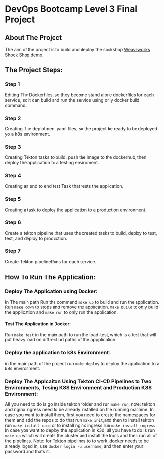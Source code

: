 # DevOps Bootcamp Level 3 Final Project

## About The Project
The aim of the project is to build and deploy the sockshop [Weaveworks Shock Shop demo](https://github.com/microservices-demo).

## The Project Steps:
### Step 1
Editing The Dockerfiles, so they become stand alone dockerfiles for each service, so it can build and run the service using only docker build command.
### Step 2
Creating The deplotment yaml files, so the project be ready to be deployed yo a k8s environment.
### Step 3
Creating Tekton tasks to build, push the image to the dockerhub, then deploy the application to a testing enviroment.
### Step 4
Creating an end to end test Task that tests the application.
### Step 5
Creating a task to deploy the application to a production environment.
### Step 6
Create a tekton pipeline that uses the created tasks to build, deploy to test, test, and deploy to production.
### Step 7
Create Tekton pipelineRuns for each service.

## How To Run The Application:
### Deploy The Application using Docker:
In The main path Run the command `make up` to build and run the application.
Run `make down` to stops and remove the application.
`make build` to only build the application and `make run` to only run the application.
#### Test The Application in Docker:
Run `make test` in the main path to run the load-test, which is a test that will put heavy load on diffrent url paths of the appplication.

### Deploy the application to k8s Environment:
in the main path of the project run `make deploy` to deploy the application to a k8s environment.

### Deploy The Applcaiton Using Tekton CI-CD Pipelines to Two Environments, Tesing K8S Environment and Production K8S Environment:
All you need to do is go inside tekton folder and run `make run`, note: tekton and nginx ingress need to be already installed on the running machine. In case you want to install them, first you need to create the namespaces for them and add the repos to do that run `make init`,and then to install tekton run `make install-cicd` or to install nginx ingress run `make install-ingress`.
In case you want to deploy the application in k3d, all you have to do is run `make up` which will create the cluster and install the tools and then run all of the pipelines.
Note: for Tekton pipelines to to work, docker needs to be already loged in, use `docker login -u username`, and then enter your password and thats it.
